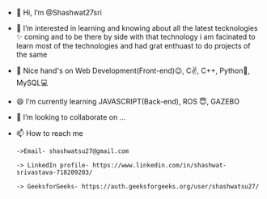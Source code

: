 - 👋 Hi, I’m @Shashwat27sri
- 👀 I’m interested in learning and knowing about all the latest tecknologies ✨ coming 
and to be there by side with that technology i am facinated to learn most of the technologies
and had grat enthuast to do projects of the same
- 🌱 Nice hand's on  Web Development(Front-end)😉, C✌, C++, Python🐍, MySQL💻
- 😄 I’m currently learning JAVASCRIPT(Back-end), ROS 😇, GAZEBO
- 💞️ I’m looking to collaborate on ...
- 📫 How to reach me 

      ->Email- shashwatsu27@gmail.com 

      -> LinkedIn profile- https://www.linkedin.com/in/shashwat-srivastava-718209203/ 

      -> GeeksforGeeks- https://auth.geeksforgeeks.org/user/shashwatsu27/ 
                     
<!---
Shashwat27sri/Shashwat27sri is a ✨ special ✨ repository because its `README.md` (this file) appears on your GitHub profile.
You can click the Preview link to take a look at your changes.
--->
